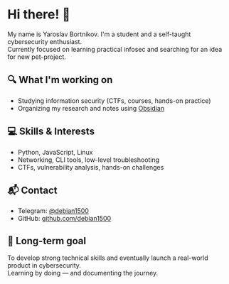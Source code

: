 # Hi there! 👋

My name is Yaroslav Bortnikov. I'm a student and a self-taught cybersecurity enthusiast.  
Currently focused on learning practical infosec and searching for an idea for new pet-project.

## 🔍 What I'm working on

- Studying information security (CTFs, courses, hands-on practice)  
- Organizing my research and notes using [Obsidian](https://obsidian.md)

## 💻 Skills & Interests

- Python, JavaScript, Linux  
- Networking, CLI tools, low-level troubleshooting  
- CTFs, vulnerability analysis, hands-on challenges

## 📬 Contact

- Telegram: [@debian1500](https://t.me/debian1500)  
- GitHub: [github.com/debian1500](https://github.com/debian1500)

## 🧠 Long-term goal

To develop strong technical skills and eventually launch a real-world product in cybersecurity.  
Learning by doing — and documenting the journey.
